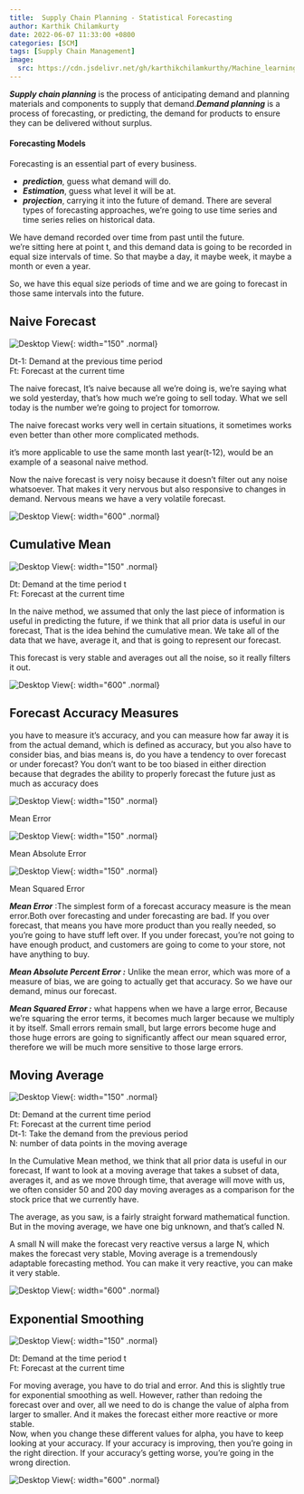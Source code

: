 ```yaml
---
title:  Supply Chain Planning - Statistical Forecasting
author: Karthik Chilamkurty
date: 2022-06-07 11:33:00 +0800
categories: [SCM]
tags: [Supply Chain Management]
image:
  src: https://cdn.jsdelivr.net/gh/karthikchilamkurthy/Machine_learning@main/Data%20Sources/images/1__DWgAqRhrUqqzYSJtV8zYgg.jpeg
---
```


**_Supply chain planning_** is the process of anticipating demand and planning materials and components to supply that demand.**_Demand planning_** is a process of forecasting, or predicting, the demand for products to ensure they can be delivered without surplus.

#### Forecasting Models

Forecasting is an essential part of every business.
- **_prediction_**, guess what demand will do.
- **_Estimation_**, guess what level it will be at.
- **_projection_**, carrying it into the future of demand. 
There are several types of forecasting approaches, we’re going to use time series and time series relies on historical data.

We have demand recorded over time from past until the future.  
we’re sitting here at point t, and this demand data is going to be recorded in equal size intervals of time. So that maybe a day, it maybe week, it maybe a month or even a year.

So, we have this equal size periods of time and we are going to forecast in those same intervals into the future.

## Naive Forecast

![Desktop View](https://cdn.jsdelivr.net/gh/karthikchilamkurthy/Machine_learning@main/Data%20Sources/images/1__DtN____gFhwjepXv7fuEmbzA.png){: width="150" .normal}

Dt-1: Demand at the previous time period  
Ft: Forecast at the current time

The naive forecast, It’s naive because all we’re doing is, we’re saying what we sold yesterday, that’s how much we’re going to sell today. What we sell today is the number we’re going to project for tomorrow.

The naive forecast works very well in certain situations, it sometimes works even better than other more complicated methods.

it’s more applicable to use the same month last year(t-12), would be an example of a seasonal naive method.

Now the naive forecast is very noisy because it doesn’t filter out any noise whatsoever. That makes it very nervous but also responsive to changes in demand. Nervous means we have a very volatile forecast.


![Desktop View](https://cdn.jsdelivr.net/gh/karthikchilamkurthy/Machine_learning@main/Data%20Sources/images/1__t0exc0cbvpB1IEXwLa2BVQ.png){: width="600" .normal}



## Cumulative Mean


![Desktop View](https://cdn.jsdelivr.net/gh/karthikchilamkurthy/Machine_learning@main/Data%20Sources/images/1__2nz6HyEFzZnc2__2tZ9O4Cg.png){: width="150" .normal}

Dt: Demand at the time period t  
Ft: Forecast at the current time

In the naive method, we assumed that only the last piece of information is useful in predicting the future, if we think that all prior data is useful in our forecast, That is the idea behind the cumulative mean. We take all of the data that we have, average it, and that is going to represent our forecast.

This forecast is very stable and averages out all the noise, so it really filters it out.


![Desktop View](https://cdn.jsdelivr.net/gh/karthikchilamkurthy/Machine_learning@main/Data%20Sources/images/1__OSomw0FEoKypfmOKDRRgrA.png){: width="600" .normal}

## Forecast Accuracy Measures

you have to measure it’s accuracy, and you can measure how far away it is from the actual demand, which is defined as accuracy, but you also have to consider bias, and bias means is, do you have a tendency to over forecast or under forecast? You don’t want to be too biased in either direction because that degrades the ability to properly forecast the future just as much as accuracy does

![Desktop View](https://cdn.jsdelivr.net/gh/karthikchilamkurthy/Machine_learning@main/Data%20Sources/images/1__4ydClKTyKqBPjD__wf5b8cA.png){: width="150" .normal}

Mean Error

![Desktop View](https://cdn.jsdelivr.net/gh/karthikchilamkurthy/Machine_learning@main/Data%20Sources/images/1__1lK882WXcHgK4sOt7OvAMg.png){: width="150" .normal}

Mean Absolute Error

![Desktop View](https://cdn.jsdelivr.net/gh/karthikchilamkurthy/Machine_learning@main/Data%20Sources/images/1__wED9qi1KV__A88Xppt6lfew.png){: width="150" .normal}

Mean Squared Error

**_Mean Error_** :The simplest form of a forecast accuracy measure is the mean error.Both over forecasting and under forecasting are bad. If you over forecast, that means you have more product than you really needed, so you’re going to have stuff left over. If you under forecast, you’re not going to have enough product, and customers are going to come to your store, not have anything to buy.

**_Mean Absolute Percent Error :_** Unlike the mean error, which was more of a measure of bias, we are going to actually get that accuracy. So we have our demand, minus our forecast.

**_Mean Squared Error :_** what happens when we have a large error, Because we’re squaring the error terms, it becomes much larger because we multiply it by itself. Small errors remain small, but large errors become huge and those huge errors are going to significantly affect our mean squared error, therefore we will be much more sensitive to those large errors.

## Moving Average

![Desktop View](https://cdn.jsdelivr.net/gh/karthikchilamkurthy/Machine_learning@main/Data%20Sources/images/1__JanyuQ1U6kQn4eMgwJ6tyQ.png){: width="150" .normal}



Dt: Demand at the current time period  
Ft: Forecast at the current time period  
Dt-1: Take the demand from the previous period  
N: number of data points in the moving average

In the Cumulative Mean method, we think that all prior data is useful in our forecast, If want to look at a moving average that takes a subset of data, averages it, and as we move through time, that average will move with us, we often consider 50 and 200 day moving averages as a comparison for the stock price that we currently have.

The average, as you saw, is a fairly straight forward mathematical function. But in the moving average, we have one big unknown, and that’s called N.

A small N will make the forecast very reactive versus a large N, which makes the forecast very stable, Moving average is a tremendously adaptable forecasting method. You can make it very reactive, you can make it very stable.

![Desktop View](https://cdn.jsdelivr.net/gh/karthikchilamkurthy/Machine_learning@main/Data%20Sources/images/1__VywDxI2LePUyLm7br0Bbyg.png){: width="600" .normal}



## Exponential Smoothing

![Desktop View](https://cdn.jsdelivr.net/gh/karthikchilamkurthy/Machine_learning@main/Data%20Sources/images/1__6FgDSiiVjKJWmwDtc9jAlQ.png){: width="150" .normal}

Dt: Demand at the time period t  
Ft: Forecast at the current time

For moving average, you have to do trial and error. And this is slightly true for exponential smoothing as well. However, rather than redoing the forecast over and over, all we need to do is change the value of alpha from larger to smaller. And it makes the forecast either more reactive or more stable.  
Now, when you change these different values for alpha, you have to keep looking at your accuracy. If your accuracy is improving, then you’re going in the right direction. If your accuracy’s getting worse, you’re going in the wrong direction.

![Desktop View](https://cdn.jsdelivr.net/gh/karthikchilamkurthy/Machine_learning@main/Data%20Sources/images/1__Zsra0y0Bj2XvJfUO15YuPw.png){: width="600" .normal}